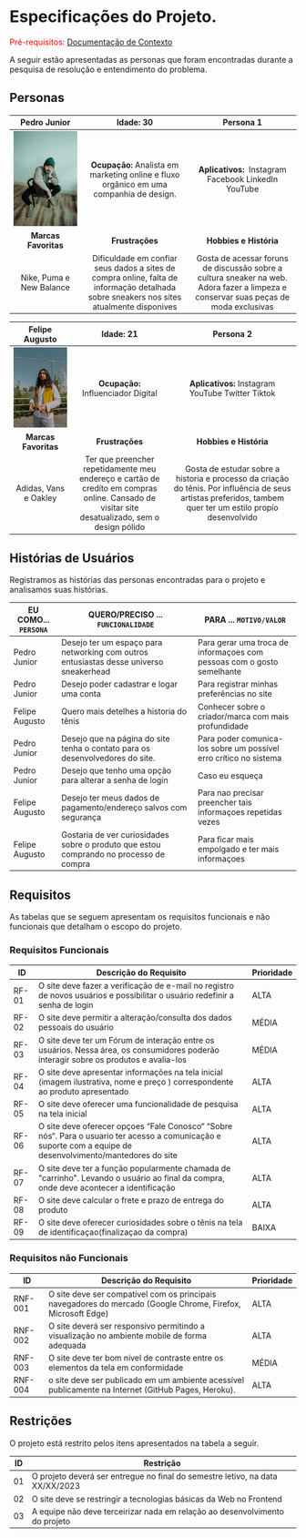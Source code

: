 # Especificações do Projeto.

<span style="color:red">Pré-requisitos: <a href="1-Documentação de Contexto.md"> Documentação de Contexto</a></span>

A seguir estão apresentadas as personas que foram encontradas durante a pesquisa de resolução e entendimento do problema.

## Personas

| Pedro Junior | Idade: 30 | Persona 1 | 
|:---:|:---:|:---:|
| ![Persona Pedro Junior](img/persona1.jpeg)| **Ocupação:**  Analista em marketing online e fluxo orgânico em uma companhia de design.| **Aplicativos:**  Instagram Facebook LinkedIn YouTube |
| **Marcas Favoritas**| **Frustrações** | **Hobbies e História** |
| Nike, Puma e New Balance | Dificuldade em confiar seus dados a sites de compra online, falta de informação detalhada sobre sneakers nos sites atualmente disponives |  Gosta de acessar foruns de discussão sobre a cultura sneaker na web. Adora fazer a limpeza e conservar suas peças de moda exclusivas|

| Felipe Augusto | Idade: 21 |Persona 2|
|:---:|:---:|:---:|
| ![Persona Felipe Augusto](img/persona2.jpeg) | **Ocupação:** Influenciador Digital| **Aplicativos:** Instagram YouTube Twitter Tiktok |
| **Marcas Favoritas**| **Frustrações**| **Hobbies e História** |
|  Adidas, Vans e Oakley| Ter que preencher repetidamente meu endereço e cartão de credíto em compras online. Cansado de visitar site desatualizado, sem o design pólido | Gosta de estudar sobre a historia e processo da criação do tênis. Por influência de seus artistas preferidos, tambem quer ter um estilo propío desenvolvido |

## Histórias de Usuários

Registramos as histórias das personas encontradas para o projeto e analisamos suas histórias.

|EU COMO... `PERSONA`| QUERO/PRECISO ... `FUNCIONALIDADE` |PARA ... `MOTIVO/VALOR`                 |
|--------------------|------------------------------------|----------------------------------------|
| Pedro Junior |  Desejo ter um espaço para networking com outros entusiastas desse universo sneakerhead     | Para gerar uma troca de informaçoes com pessoas com o gosto semelhante      |
| Pedro Junior | Desejo poder cadastrar e logar uma conta | Para registrar minhas preferências no site |
| Felipe Augusto | Quero mais detelhes a historia do tênis      | Conhecer sobre o criador/marca com mais profundidade     |
| Pedro Junior | Desejo que na página do site tenha o contato para os desenvolvedores do site.       | Para poder comunica-los sobre um possível erro crítico no sistema |
|Pedro Junior | Desejo que tenho uma opção para alterar a senha de login |  Caso eu esqueça     |
| Felipe Augusto |  Desejo ter meus dados de pagamento/endereço salvos com segurança      | Para nao precisar preencher tais informaçoes repetidas vezes  |    
| Felipe Augusto | Gostaria de ver curiosidades sobre o produto que estou comprando no processo de compra | Para ficar mais empolgado e ter mais informaçoes |

## Requisitos

As tabelas que se seguem apresentam os requisitos funcionais e não funcionais que detalham o escopo do projeto.

### Requisitos Funcionais

|ID   | Descrição do Requisito  | Prioridade |
|-----|-----------------------------------------|----|
|RF-01| O site deve fazer a verificação de e-mail no registro de novos usuários e possibilitar o usuário redefinir a senha de login | ALTA | 
|RF-02| O site deve permitir a alteração/consulta dos dados pessoais do usuário   | MÉDIA |
|RF-03| O site deve ter um Fórum de interação entre os usuários. Nessa área, os consumidores poderão interagir sobre os produtos e avalia-los | MÉDIA |
|RF-04| O site deve apresentar informações na tela inicial (imagem ilustrativa, nome e preço ) correspondente ao produto apresentado |ALTA|
|RF-05| O site deve oferecer uma funcionalidade de pesquisa na tela inicial |ALTA|
|RF-06| O site deve oferecer opçoes “Fale Conosco“ “Sobre nós“. Para o usuario ter acesso a comunicação e suporte com a equipe de desenvolvimento/mantedores do site |ALTA|
|RF-07| O site deve ter a função popularmente chamada de "carrinho". Levando o usuário ao final da compra, onde deve acontecer a identificação |ALTA|
|RF-08| O site deve calcular o frete e prazo de entrega do produto |ALTA|
|RF-09| O site deve oferecer curiosidades sobre o tênis na tela de identificaçao(finalizaçao da compra) | BAIXA |


### Requisitos não Funcionais

|ID     | Descrição do Requisito  |Prioridade |
|-------|-------------------------|----|
|RNF-001| O site deve ser compatível com os principais navegadores do mercado (Google Chrome, Firefox, Microsoft Edge) | ALTA | 
|RNF-002| O site deverá ser responsivo permitindo a visualização no ambiente mobile de forma adequada |  ALTA | 
|RNF-003| O site deve ter bom nível de contraste entre os elementos da tela em conformidade |MÉDIA|
|RNF-004| o site deve ser publicado em um ambiente acessível publicamente na Internet (GitHub Pages, Heroku). |ALTA| 

## Restrições

O projeto está restrito pelos itens apresentados na tabela a seguir.

|ID| Restrição                                             |
|--|-------------------------------------------------------|
|01| O projeto deverá ser entregue no final do semestre letivo, na data XX/XX/2023 |
|02| O site deve se restringir a tecnologias básicas da Web no Frontend |
|03| A equipe não deve terceirizar nada em relação ao desenvolvimento do projeto |
